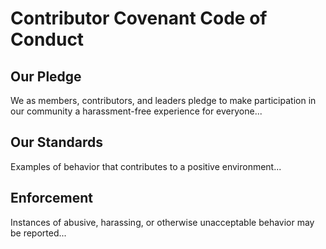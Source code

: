
# Contributor Covenant Code of Conduct

## Our Pledge
We as members, contributors, and leaders pledge to make participation in our community a harassment-free experience for everyone...

## Our Standards
Examples of behavior that contributes to a positive environment...

## Enforcement
Instances of abusive, harassing, or otherwise unacceptable behavior may be reported...
